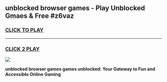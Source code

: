 
## unblocked browser games - Play Unblocked Gmaes & Free #z6vaz
<h3>
<a href="https://premium.freeplayer.one?title=unblocked_browser_games&ref=01M">CLICK TO PLAY</a></h3>
<hr>

<h3>
<a href="https://premium.freeplayer.one?title=unblocked_browser_games&ref=01M">CLICK 2 PLAY</a>
  
</h3>

<a href="https://premium.freeplayer.one?title=unblocked_browser_games&ref=01M"><img src="https://clearcache.store/games.png"></a>


**unblocked browser games games unblocked: Your Gateway to Fun and Accessible Online Gaming**
